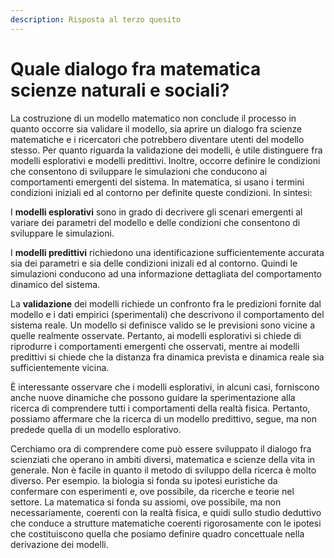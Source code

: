 ```yaml
---
description: Risposta al terzo quesito
---
```


# Quale dialogo fra matematica scienze naturali e sociali?

La costruzione di un modello matematico non conclude il processo in quanto occorre sia validare il modello, sia aprire un dialogo fra scienze matematiche e i ricercatori che potrebbero diventare utenti del modello stesso. Per quanto riguarda la validazione dei modelli, è utile distinguere fra modelli esplorativi e modelli predittivi. Inoltre, occorre definire le condizioni che consentono di sviluppare le simulazioni che conducono ai comportamenti emergenti del sistema. In matematica, si usano i termini condizioni iniziali ed al contorno per definite queste condizioni. In sintesi:

I **modelli esplorativi** sono in grado di decrivere gli scenari emergenti al variare dei parametri del modello e delle condizioni che consentono di sviluppare le simulazioni.

I **modelli predittivi** richiedono una identificazione sufficientemente accurata sia dei parametri e sia delle condizioni inizali ed al contorno. Quindi le simulazioni conducono ad una informazione dettagliata del comportamento dinamico del sistema.

La **validazione** dei modelli richiede un confronto fra le predizioni fornite dal modello e i dati empirici (sperimentali) che descrivono il comportamento del sistema reale. Un modello si definisce valido se le previsioni sono vicine a quelle realmente osservate. Pertanto, ai modelli esplorativi si chiede di riprodurre i comportamenti emergenti che osservati, mentre ai modelli predittivi si chiede che la distanza fra dinamica prevista e dinamica reale sia sufficientemente vicina.

È interessante osservare che i modelli esplorativi, in alcuni casi, forniscono anche nuove dinamiche che possono guidare la sperimentazione alla ricerca di comprendere tutti i comportamenti della realtà fisica. Pertanto, possiamo affermare che la ricerca di un modello predittivo, segue, ma non predede quella di un modello esplorativo.

Cerchiamo ora di comprendere come può essere sviluppato il dialogo fra scienziati che operano in ambiti diversi, matematica e scienze della vita in generale. Non è facile in quanto il metodo di sviluppo della ricerca è molto diverso. Per esempio. la biologia si fonda su ipotesi euristiche da confermare con esperimenti e, ove possibile, da ricerche e teorie nel settore. La matematica si fonda su assiomi, ove possibile, ma non necessariamente, coerenti con la realtà fisica, e quidi sullo studio deduttivo che conduce a strutture matematiche coerenti rigorosamente con le ipotesi che costituiscono quella che posiamo definire quadro concettuale nella derivazione dei modelli.
